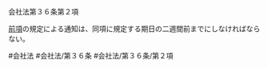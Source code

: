 会社法第３６条第２項

[前項](会社法＿＿＿＿第３６条第１項)の規定による通知は、同項に規定する期日の二週間前までにしなければならない。

#会社法
#会社法/第３６条
#会社法/第３６条/第２項
